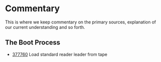 # Commentary

This is where we keep commentary on the primary sources, explanation
of our current understanding and so forth.

## The Boot Process

* [377760](disassembly-377760) Load standard reader leader from tape
